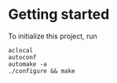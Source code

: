 # Getting started

To initialize this project, run
```
aclocal
autoconf
automake -a
./configure && make
```
